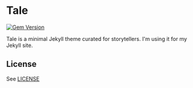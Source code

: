 # Tale

[![Gem Version](https://badge.fury.io/rb/tale.svg)](https://badge.fury.io/rb/tale)

Tale is a minimal Jekyll theme curated for storytellers. I'm using it for my Jekyll site.

## License
See [LICENSE](https://github.com/chesterhow/tale/blob/master/LICENSE)
